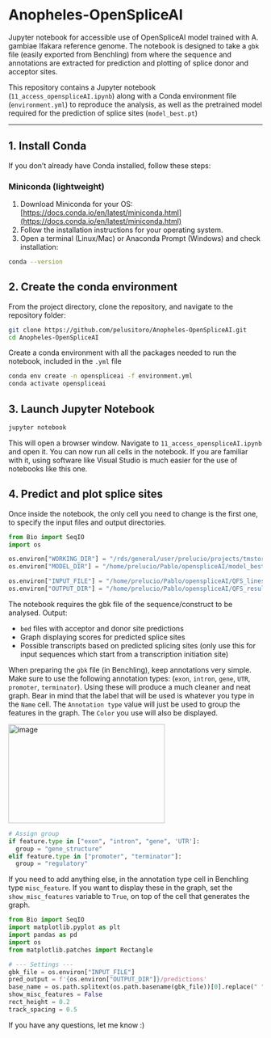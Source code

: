 # Anopheles-OpenSpliceAI
Jupyter notebook for accessible use of OpenSpliceAI model trained with A. gambiae Ifakara reference genome. The notebook is designed to take a `gbk` file (easily exported from Benchling) from where the sequence and annotations are extracted for prediction and plotting of splice donor and acceptor sites.

This repository contains a Jupyter notebook (`11_access_openspliceAI.ipynb`) along with a Conda environment file (`environment.yml`) to reproduce the analysis, as well as the pretrained model required for the prediction of splice sites (`model_best.pt`)

---

## **1. Install Conda**

If you don’t already have Conda installed, follow these steps:

### **Miniconda (lightweight)**
1. Download Miniconda for your OS: [https://docs.conda.io/en/latest/miniconda.html](https://docs.conda.io/en/latest/miniconda.html)  
2. Follow the installation instructions for your operating system.  
3. Open a terminal (Linux/Mac) or Anaconda Prompt (Windows) and check installation:

```bash
conda --version
```

## **2. Create the conda environment**
From the project directory, clone the repository, and navigate to the repository folder:

```bash
git clone https://github.com/pelusitoro/Anopheles-OpenSpliceAI.git
cd Anopheles-OpenSpliceAI
```

Create a conda environment with all the packages needed to run the notebook, included in the `.yml` file

```bash
conda env create -n openspliceai -f environment.yml
conda activate openspliceai
```

## **3. Launch Jupyter Notebook**

```bash
jupyter notebook
```
This will open a browser window.
Navigate to `11_access_openspliceAI.ipynb` and open it.
You can now run all cells in the notebook.
If you are familiar with it, using software like Visual Studio is much easier for the use of notebooks like this one.

## **4. Predict and plot splice sites**

Once inside the notebook, the only cell you need to change is the first one, to specify the input files and output directories.

```python
from Bio import SeqIO
import os

os.environ["WORKING_DIR"] = "/rds/general/user/prelucio/projects/tmstorage/live/openspliceAI/openspliceai" #Working directory
os.environ["MODEL_DIR"] = "/home/prelucio/Pablo/openspliceAI/model_best.pt" #PATH to model_best.pt

os.environ["INPUT_FILE"] = "/home/prelucio/Pablo/openspliceAI/QFS_lines/QFS5_REV.gbk" #gbk file with sequence to be analysed and annotations. Can be exported from benchling
os.environ["OUTPUT_DIR"] = "/home/prelucio/Pablo/openspliceAI/QFS_results/QFS5_REV" #Directory where output files will be saved
```

The notebook requires the gbk file of the sequence/construct to be analysed. Output:
- `bed` files with acceptor and donor site predictions
- Graph displaying scores for predicted splice sites
- Possible transcripts based on predicted splicing sites (only use this for input sequences which start from a transcription initiation site)

When preparing the `gbk` file (in Benchling), keep annotations very simple. Make sure to use the following annotation types: (`exon`, `intron`, `gene`, `UTR`, `promoter`, `terminator`). Using these will produce a much cleaner and neat graph. 
Bear in mind that the label that will be used is whatever you type in the `Name` cell. The `Annotation type` value will just be used to group the features in the graph. The `Color` you use will also be displayed.

<img width="310" height="196" alt="image" src="https://github.com/user-attachments/assets/2c471557-4425-4e03-a157-9896e421bdb8" />

```python
# Assign group
if feature.type in ["exon", "intron", "gene", 'UTR']:
  group = "gene_structure"
elif feature.type in ["promoter", "terminator"]:
  group = "regulatory"
```

If you need to add anything else, in the annotation type cell in Benchling type `misc_feature`. If you want to display these in the graph, set the `show_misc_features` variable to `True`, on top of the cell that generates the graph. 

```python
from Bio import SeqIO
import matplotlib.pyplot as plt
import pandas as pd
import os
from matplotlib.patches import Rectangle

# --- Settings ---
gbk_file = os.environ["INPUT_FILE"]
pred_output = f'{os.environ["OUTPUT_DIR"]}/predictions'
base_name = os.path.splitext(os.path.basename(gbk_file))[0].replace(" ", "_")
show_misc_features = False
rect_height = 0.2
track_spacing = 0.5
```

If you have any questions, let me know :)
